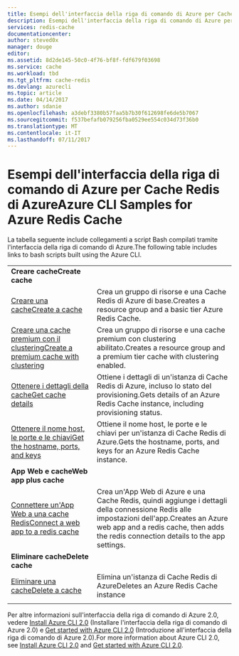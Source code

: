 ```yaml
---
title: Esempi dell'interfaccia della riga di comando di Azure per Cache Redis | Microsoft Docs
description: Esempi dell'interfaccia della riga di comando di Azure per Cache Redis di Azure.
services: redis-cache
documentationcenter: 
author: steved0x
manager: douge
editor: 
ms.assetid: 8d2de145-50c0-4f76-bf8f-fdf679f03698
ms.service: cache
ms.workload: tbd
ms.tgt_pltfrm: cache-redis
ms.devlang: azurecli
ms.topic: article
ms.date: 04/14/2017
ms.author: sdanie
ms.openlocfilehash: a3debf3380b57faa5b7b30f612698fe6de5b7067
ms.sourcegitcommit: f537befafb079256fba0529ee554c034d73f36b0
ms.translationtype: MT
ms.contentlocale: it-IT
ms.lasthandoff: 07/11/2017
---
```

# <a name="azure-cli-samples-for-azure-redis-cache"></a><span data-ttu-id="0c7df-103">Esempi dell'interfaccia della riga di comando di Azure per Cache Redis di Azure</span><span class="sxs-lookup"><span data-stu-id="0c7df-103">Azure CLI Samples for Azure Redis Cache</span></span>

<span data-ttu-id="0c7df-104">La tabella seguente include collegamenti a script Bash compilati tramite l'interfaccia della riga di comando di Azure.</span><span class="sxs-lookup"><span data-stu-id="0c7df-104">The following table includes links to bash scripts built using the Azure CLI.</span></span>

| | |
|---|---|
|<span data-ttu-id="0c7df-105">**Creare cache**</span><span class="sxs-lookup"><span data-stu-id="0c7df-105">**Create cache**</span></span>||
| [<span data-ttu-id="0c7df-106">Creare una cache</span><span class="sxs-lookup"><span data-stu-id="0c7df-106">Create a cache</span></span>](./scripts/create-cache.md) | <span data-ttu-id="0c7df-107">Crea un gruppo di risorse e una Cache Redis di Azure di base.</span><span class="sxs-lookup"><span data-stu-id="0c7df-107">Creates a resource group and a basic tier Azure Redis Cache.</span></span> |
| [<span data-ttu-id="0c7df-108">Creare una cache premium con il clustering</span><span class="sxs-lookup"><span data-stu-id="0c7df-108">Create a premium cache with clustering</span></span>](./scripts/create-premium-cache-cluster.md) | <span data-ttu-id="0c7df-109">Crea un gruppo di risorse e una cache premium con clustering abilitato.</span><span class="sxs-lookup"><span data-stu-id="0c7df-109">Creates a resource group and a premium tier cache with clustering enabled.</span></span>|
| [<span data-ttu-id="0c7df-110">Ottenere i dettagli della cache</span><span class="sxs-lookup"><span data-stu-id="0c7df-110">Get cache details</span></span>](./scripts/show-cache.md) | <span data-ttu-id="0c7df-111">Ottiene i dettagli di un'istanza di Cache Redis di Azure, incluso lo stato del provisioning.</span><span class="sxs-lookup"><span data-stu-id="0c7df-111">Gets details of an Azure Redis Cache instance, including provisioning status.</span></span> |
| [<span data-ttu-id="0c7df-112">Ottenere il nome host, le porte e le chiavi</span><span class="sxs-lookup"><span data-stu-id="0c7df-112">Get the hostname, ports, and keys</span></span>](./scripts/cache-keys-ports.md) | <span data-ttu-id="0c7df-113">Ottiene il nome host, le porte e le chiavi per un'istanza di Cache Redis di Azure.</span><span class="sxs-lookup"><span data-stu-id="0c7df-113">Gets the hostname, ports, and keys for an Azure Redis Cache instance.</span></span> |
|<span data-ttu-id="0c7df-114">**App Web e cache**</span><span class="sxs-lookup"><span data-stu-id="0c7df-114">**Web app plus cache**</span></span>||
| [<span data-ttu-id="0c7df-115">Connettere un'App Web a una cache Redis</span><span class="sxs-lookup"><span data-stu-id="0c7df-115">Connect a web app to a redis cache</span></span>](./../app-service-web/scripts/app-service-cli-app-service-redis.md) | <span data-ttu-id="0c7df-116">Crea un'App Web di Azure e una Cache Redis, quindi aggiunge i dettagli della connessione Redis alle impostazioni dell'app.</span><span class="sxs-lookup"><span data-stu-id="0c7df-116">Creates an Azure web app and a redis cache, then adds the redis connection details to the app settings.</span></span> |
|<span data-ttu-id="0c7df-117">**Eliminare cache**</span><span class="sxs-lookup"><span data-stu-id="0c7df-117">**Delete cache**</span></span>||
| [<span data-ttu-id="0c7df-118">Eliminare una cache</span><span class="sxs-lookup"><span data-stu-id="0c7df-118">Delete a cache</span></span>](./scripts/delete-cache.md) | <span data-ttu-id="0c7df-119">Elimina un'istanza di Cache Redis di Azure</span><span class="sxs-lookup"><span data-stu-id="0c7df-119">Deletes an Azure Redis Cache instance</span></span>  |
| | |

<span data-ttu-id="0c7df-120">Per altre informazioni sull'interfaccia della riga di comando di Azure 2.0, vedere [Install Azure CLI 2.0](https://docs.microsoft.com/cli/azure/install-azure-cli) (Installare l'interfaccia della riga di comando di Azure 2.0) e [Get started with Azure CLI 2.0](https://docs.microsoft.com/cli/azure/get-started-with-azure-cli) (Introduzione all'interfaccia della riga di comando di Azure 2.0).</span><span class="sxs-lookup"><span data-stu-id="0c7df-120">For more information about Azure CLI 2.0, see [Install Azure CLI 2.0](https://docs.microsoft.com/cli/azure/install-azure-cli) and [Get started with Azure CLI 2.0](https://docs.microsoft.com/cli/azure/get-started-with-azure-cli).</span></span>